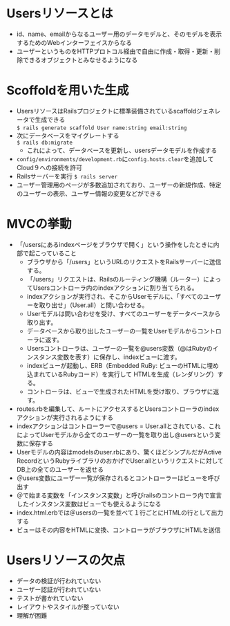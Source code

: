 # Usersリソースとは
- id、name、emailからなるユーザー用のデータモデルと、そのモデルを表示するためのWebインターフェイスからなる
- ユーザーというものをHTTPプロトコル経由で自由に作成・取得・更新・削除できるオブジェクトとみなせるようになる
# Scoffoldを用いた生成
- UsersリソースはRailsプロジェクトに標準装備されているscaffoldジェネレータで生成できる  
```$ rails generate scaffold User name:string email:string```
- 次にデータベースをマイグレートする  
```$ rails db:migrate```
  - これによって、データベースを更新し、usersデータモデルを作成する
- ```config/environments/development.rb```に```config.hosts.clear```を追加してCloud９への接続を許可
- Railsサーバーを実行
```$ rails server```
- ユーザー管理用のページが多数追加されており、ユーザーの新規作成、特定のユーザーの表示、ユーザー情報の変更などができる
# MVCの挙動
- 「/usersにあるindexページをブラウザで開く」という操作をしたときに内部で起こっていること
  - ブラウザから「/users」というURLのリクエストをRailsサーバーに送信する。
  - 「/users」リクエストは、Railsのルーティング機構（ルーター）によってUsersコントローラ内のindexアクションに割り当てられる。
  - indexアクションが実行され、そこからUserモデルに、「すべてのユーザーを取り出せ」（User.all）と問い合わせる。
  - Userモデルは問い合わせを受け、すべてのユーザーをデータベースから取り出す。
  - データベースから取り出したユーザーの一覧をUserモデルからコントローラに返す。
  - Usersコントローラは、ユーザーの一覧を@users変数（@はRubyのインスタンス変数を表す）に保存し、indexビューに渡す。
  - indexビューが起動し、ERB（Embedded RuBy: ビューのHTMLに埋め込まれているRubyコード）を実行して HTMLを生成（レンダリング）する。
  - コントローラは、ビューで生成されたHTMLを受け取り、ブラウザに返す。
- routes.rbを編集して、ルートにアクセスするとUsersコントローラのindexアクションが実行されるようにする
- indexアクションはコントローラーで@users = User.allとされている、これによってUserモデルから全てのユーザーの一覧を取り出し@usersという変数に保存する
- Userモデルの内容はmodelsのuser.rbにあり、驚くほどシンプルだがActive RecordというRubyライブラリのおかげでUser.allというリクエストに対してDB上の全てのユーザーを返せる
- ＠users変数にユーザー一覧が保存されるとコントローラーはビューを呼び出す
- ＠で始まる変数を「インスタンス変数」と呼びrailsのコントローラ内で宣言したインスタンス変数はビューでも使えるようになる
- index.html.erbでは＠usersの一覧を並べて１行ごとにHTMLの行として出力する
- ビューはその内容をHTMLに変換、コントローラがブラウザにHTMLを送信
# Usersリソースの欠点
- データの検証が行われていない
- ユーザー認証が行われていない
- テストが書かれていない
- レイアウトやスタイルが整っていない
- 理解が困難
